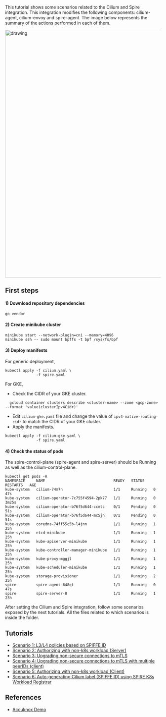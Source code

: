 This tutorial shows some scenarios related to the Cilium and Spire integration. This integration modifies the following components: cilium-agent, cilium-envoy and spire-agent.
The image below represents the summary of the actions performed in each of them.

<img src="imgs/background.png" alt="drawing" width="800"/>

## First steps

#### 1) Download repository dependencies

```
go vendor
```

#### 2) Create minikube cluster

```
minikube start --network-plugin=cni --memory=4096
minikube ssh -- sudo mount bpffs -t bpf /sys/fs/bpf
```

#### 3) Deploy manifests

For generic deployment,
```
kubectl apply -f cilium.yaml \
              -f spire.yaml
```

For GKE,
- Check the CIDR of your GKE cluster.
```
  gcloud container clusters describe <cluster-name> --zone <gcp-zone> --format 'value(clusterIpv4Cidr)'
```
- Edit `cilium-gke.yaml` file and change the value of `ipv4-native-routing-cidr` to match the CIDR of your GKE cluster.
- Apply the manifests.
```
kubectl apply -f cilium-gke.yaml \
              -f spire.yaml
```

#### 4) Check the status of pods
The spire-control-plane (spire-agent and spire-server) should be Running as well as the cilium-control-plane.

```
kubectl get pods -A
NAMESPACE     NAME                               READY   STATUS    RESTARTS   AGE
kube-system   cilium-74m7n                       1/1     Running   0          47s
kube-system   cilium-operator-7c755f4594-2pk77   1/1     Running   0          3m25s
kube-system   cilium-operator-b76f5d644-ccmtc    0/1     Pending   0          51s
kube-system   cilium-operator-b76f5d644-mc5jn    0/1     Pending   0          51s
kube-system   coredns-74ff55c5b-l4jnn            1/1     Running   1          25h
kube-system   etcd-minikube                      1/1     Running   1          25h
kube-system   kube-apiserver-minikube            1/1     Running   1          25h
kube-system   kube-controller-manager-minikube   1/1     Running   1          25h
kube-system   kube-proxy-mggjl                   1/1     Running   1          25h
kube-system   kube-scheduler-minikube            1/1     Running   1          25h
kube-system   storage-provisioner                1/1     Running   2          25h
spire         spire-agent-648qt                  1/1     Running   0          47s
spire         spire-server-0                     1/1     Running   1          23h
```

After setting the Cilium and Spire integration, follow some scenarios exposed by the next tutorials. All the files related to which scenarios is inside the folder.

## Tutorials

- [Scenario 1: L3/L4 policies based on SPIFFE ID](scenario01/README.md)  
- [Scenario 2: Authorizing with non-k8s workload (Server)](scenario02/)  
- [Scenario 3: Upgrading non-secure connections to mTLS](scenario03/README.md)  
- [Scenario 4: Upgrading non-secure connections to mTLS with multiple peerIDs (client)](scenario04/)
- [Scenario 5: Authorizing with non-k8s workload (Client)](scenario05/)  
- [Scenario 6: Auto-generating Cilium label (SPIFFE ID) using SPIRE K8s Workload Registrar](scenario06/)  

## References

- [Accuknox Demo](https://docs.google.com/presentation/d/1LnjIQT7tTrk7V7zK8xPE4LW-R5lJbAAPvDVEvPU6_xA/edit) 
